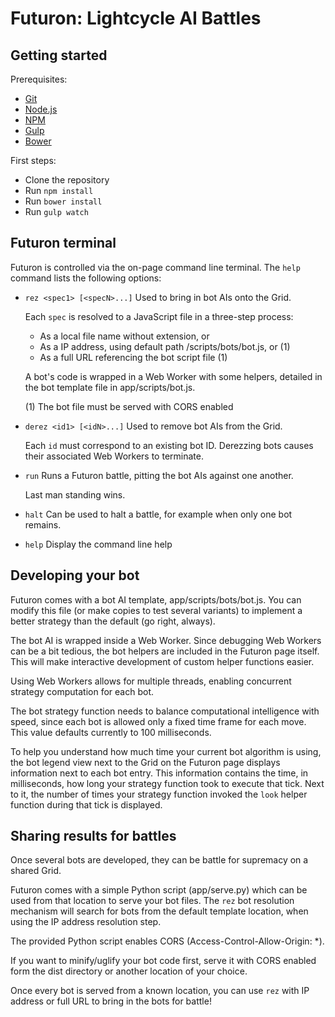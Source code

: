 Futuron: Lightcycle AI Battles
==============================

Getting started
---------------

Prerequisites:
* [Git](http://git-scm.com/)
* [Node.js](http://nodejs.org/)
* [NPM](https://npmjs.org/)
* [Gulp](http://gulpjs.com/)
* [Bower](http://bower.io/)

First steps:
* Clone the repository
* Run `npm install`
* Run `bower install`
* Run `gulp watch`

Futuron terminal
----------------

Futuron is controlled via the on-page command line terminal. The `help` command lists
the following options:

* `rez <spec1> [<specN>...]` Used to bring in bot AIs onto the Grid.

  Each `spec` is resolved to a JavaScript file in a three-step process:
  * As a local file name without extension, or
  * As a IP address, using default path /scripts/bots/bot.js, or (1)
  * As a full URL referencing the bot script file (1)
  
  A bot's code is wrapped in a Web Worker with some helpers, detailed in the bot
  template file in app/scripts/bot.js.
  
  (1) The bot file must be served with CORS enabled
  
* `derez <id1> [<idN>...]` Used to remove bot AIs from the Grid.

  Each `id` must correspond to an existing bot ID. Derezzing bots causes their
  associated Web Workers to terminate.
  
* `run` Runs a Futuron battle, pitting the bot AIs against one another.

  Last man standing wins.
  
* `halt` Can be used to halt a battle, for example when only one bot remains.

* `help` Display the command line help

Developing your bot
-------------------

Futuron comes with a bot AI template, app/scripts/bots/bot.js. You can modify this
file (or make copies to test several variants) to implement a better strategy than the
default (go right, always).

The bot AI is wrapped inside a Web Worker. Since debugging Web Workers can be a bit
tedious, the bot helpers are included in the Futuron page itself. This will make
interactive development of custom helper functions easier.

Using Web Workers allows for multiple threads, enabling concurrent strategy computation
for each bot.

The bot strategy function needs to balance computational intelligence with speed, since
each bot is allowed only a fixed time frame for each move. This value defaults currently
to 100 milliseconds.

To help you understand how much time your current bot algorithm is using, the bot legend
view next to the Grid on the Futuron page displays information next to each bot entry.
This information contains the time, in milliseconds, how long your strategy function took
to execute that tick. Next to it, the number of times your strategy function invoked the
`look` helper function during that tick is displayed.

Sharing results for battles
---------------------------

Once several bots are developed, they can be battle for supremacy on a shared Grid.

Futuron comes with a simple Python script (app/serve.py) which can be used from that
location to serve your bot files. The `rez` bot resolution mechanism will search for
bots from the default template location, when using the IP address resolution step.

The provided Python script enables CORS (Access-Control-Allow-Origin: \*).

If you want to minify/uglify your bot code first, serve it with CORS enabled form the
dist directory or another location of your choice.

Once every bot is served from a known location, you can use `rez` with IP address or full
URL to bring in the bots for battle!